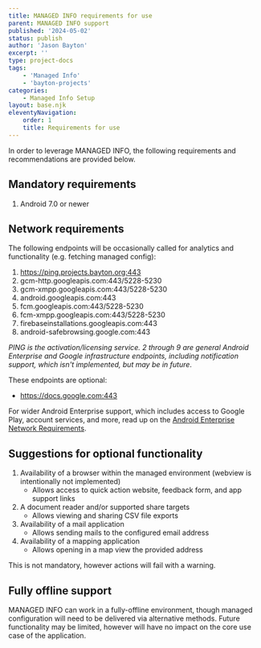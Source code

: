 ```yaml
---
title: MANAGED INFO requirements for use
parent: MANAGED INFO support
published: '2024-05-02'
status: publish
author: 'Jason Bayton'
excerpt: ''
type: project-docs
tags: 
    - 'Managed Info'
    - 'bayton-projects'
categories: 
    - Managed Info Setup
layout: base.njk
eleventyNavigation: 
    order: 1
    title: Requirements for use
---
```

In order to leverage MANAGED INFO, the following requirements and recommendations are provided below.

## Mandatory requirements

1. Android 7.0 or newer

## Network requirements

The following endpoints will be occasionally called for analytics and functionality (e.g. fetching managed config):

1. https://ping.projects.bayton.org:443
2. gcm-http.googleapis.com:443/5228-5230
3. gcm-xmpp.googleapis.com:443/5228-5230
4. android.googleapis.com:443
5. fcm.googleapis.com:443/5228-5230
6. fcm-xmpp.googleapis.com:443/5228-5230
7. firebaseinstallations.googleapis.com:443
8. android-safebrowsing.google.com:443

_PING is the activation/licensing service. 2 through 9 are general Android Enterprise and Google infrastructure endpoints, including notification support, which isn't implemented, but may be in future_.

These endpoints are optional: 

- https://docs.google.com:443

For wider Android Enterprise support, which includes access to Google Play, account services, and more, read up on the [Android Enterprise Network Requirements](https://support.google.com/work/android/answer/10513641?hl=en). 

## Suggestions for optional functionality 

1. Availability of a browser within the managed environment (webview is intentionally not implemented)
   - Allows access to quick action website, feedback form, and app support links
2. A document reader and/or supported share targets
   - Allows viewing and sharing CSV file exports 
3. Availability of a mail application 
   - Allows sending mails to the configured email address
4. Availability of a mapping application
   - Allows opening in a map view the provided address

This is not mandatory, however actions will fail with a warning.

## Fully offline support

MANAGED INFO can work in a fully-offline environment, though managed configuration will need to be delivered via alternative methods. Future functionality may be limited, however will have no impact on the core use case of the application.